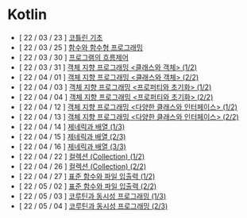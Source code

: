 # Kotlin
- [ 22 / 03 / 23 ] [코틀린 기초](https://velog.io/@zzangdd/TIL-%EC%BD%94%ED%8B%80%EB%A6%B0-%EA%B8%B0%EC%B4%88)
- [ 22 / 03 / 25 ] [함수와 함수형 프로그래밍](https://velog.io/@zzangdd/TIL-%ED%95%A8%EC%88%98%EC%99%80-%ED%95%A8%EC%88%98%ED%98%95-%ED%94%84%EB%A1%9C%EA%B7%B8%EB%9E%98%EB%B0%8D)
- [ 22 / 03 / 30 ] [프로그램의 흐름제어](https://velog.io/@zzangdd/TIL-%ED%94%84%EB%A1%9C%EA%B7%B8%EB%9E%A8%EC%9D%98-%ED%9D%90%EB%A6%84%EC%A0%9C%EC%96%B4)
- [ 22 / 03 / 31 ] [객체 지향 프로그래밍 <클래스와 객체> (1/2)](https://velog.io/@zzangdd/TIL-%EA%B0%9D%EC%B2%B4-%EC%A7%80%ED%96%A5-%ED%94%84%EB%A1%9C%EA%B7%B8%EB%9E%98%EB%B0%8D-%ED%81%B4%EB%9E%98%EC%8A%A4%EC%99%80-%EA%B0%9D%EC%B2%B4)
- [ 22 / 04 / 01 ] [객체 지향 프로그래밍 <클래스와 객체> (2/2)](https://velog.io/@zzangdd/TIL-%EA%B0%9D%EC%B2%B4-%EC%A7%80%ED%96%A5-%ED%94%84%EB%A1%9C%EA%B7%B8%EB%9E%98%EB%B0%8D-%ED%81%B4%EB%9E%98%EC%8A%A4%EC%99%80-%EA%B0%9D%EC%B2%B4-22)
- [ 22 / 04 / 03 ] [객체 지향 프로그래밍 <프로퍼티와 초기화> (1/2)](https://velog.io/@zzangdd/TIL-%ED%94%84%EB%A1%9C%ED%8D%BC%ED%8B%B0%EC%99%80-%EC%B4%88%EA%B8%B0%ED%99%94)
- [ 22 / 04 / 04 ] [객체 지향 프로그래밍 <프로퍼티와 초기화> (2/2)](https://velog.io/@zzangdd/TIL-%EA%B0%9D%EC%B2%B4-%EC%A7%80%ED%96%A5-%ED%94%84%EB%A1%9C%EA%B7%B8%EB%9E%98%EB%B0%8D-%ED%94%84%EB%A1%9C%ED%8D%BC%ED%8B%B0%EC%99%80-%EC%B4%88%EA%B8%B0%ED%99%94-22)
- [ 22 / 04 / 12 ] [객체 지향 프로그래밍 <다양한 클래스와 인터페이스> (1/2)](https://velog.io/@zzangdd/TIL-%EB%8B%A4%EC%96%91%ED%95%9C-%ED%81%B4%EB%9E%98%EC%8A%A4%EC%99%80-%EC%9D%B8%ED%84%B0%ED%8E%98%EC%9D%B4%EC%8A%A4)
- [ 22 / 04 / 13 ] [객체 지향 프로그래밍 <다양한 클래스와 인터페이스> (2/2)](https://velog.io/@zzangdd/%EA%B0%9D%EC%B2%B4-%EC%A7%80%ED%96%A5-%ED%94%84%EB%A1%9C%ED%94%84%EB%9E%98%EB%B0%8D-%EB%8B%A4%EC%96%91%ED%95%9C-%ED%81%B4%EB%9E%98%EC%8A%A4%EC%99%80-%EC%9D%B8%ED%84%B0%ED%8E%98%EC%9D%B4%EC%8A%A4-22)
- [ 22 / 04 / 14 ] [제네릭과 배열 (1/3)](https://velog.io/@zzangdd/%EC%A0%9C%EB%84%A4%EB%A6%AD%EA%B3%BC-%EB%B0%B0%EC%97%B4)
- [ 22 / 04 / 15 ] [제네릭과 배열 (2/3)](https://velog.io/@zzangdd/%EC%A0%9C%EB%84%A4%EB%A6%AD%EA%B3%BC-%EB%B0%B0%EC%97%B4-23)
- [ 22 / 04 / 16 ] [제네릭과 배열 (3/3)](https://velog.io/@zzangdd/%EC%A0%9C%EB%84%A4%EB%A6%AD%EA%B3%BC-%EB%B0%B0%EC%97%B4-33)
- [ 22 / 04 / 22 ] [컬렉션 (Collection) (1/2)](https://velog.io/@zzangdd/%EC%BB%AC%EB%A0%89%EC%85%98-Collection-12)
- [ 22 / 04 / 26 ] [컬렉션 (Collection) (2/2)](https://velog.io/@zzangdd/%EC%BB%AC%EB%A0%89%EC%85%98-Collection-22)
- [ 22 / 04 / 27 ] [표준 함수와 파일 입출력 (1/2)](https://velog.io/@zzangdd/%ED%91%9C%EC%A4%80-%ED%95%A8%EC%88%98%EC%99%80-%ED%8C%8C%EC%9D%BC-%EC%9E%85%EC%B6%9C%EB%A0%A5)
- [ 22 / 05 / 02 ] [표준 함수와 파일 입출력 (2/2)](https://velog.io/@zzangdd/%ED%91%9C%EC%A4%80-%ED%95%A8%EC%88%98%EC%99%80-%ED%8C%8C%EC%9D%BC-%EC%9E%85%EC%B6%9C%EB%A0%A5-9zljtsxu)
- [ 22 / 05 / 03 ] [코루틴과 동시성 프로그래밍 (1/3)](https://velog.io/@zzangdd/%EC%BD%94%EB%A3%A8%ED%8B%B4%EA%B3%BC-%EB%8F%99%EC%8B%9C%EC%84%B1-%ED%94%84%EB%A1%9C%EA%B7%B8%EB%9E%98%EB%B0%8D)
- [ 22 / 05 / 04 ] [코루틴과 동시성 프로그래밍 (2/3)](https://velog.io/@zzangdd/%EC%BD%94%EB%A3%A8%ED%8B%B4%EA%B3%BC-%EB%8F%99%EC%8B%9C%EC%84%B1-%ED%94%84%EB%A1%9C%EA%B7%B8%EB%9E%98%EB%B0%8D-abvy9gh9)
